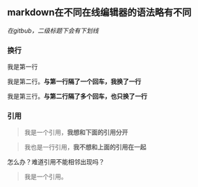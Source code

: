 ## markdown在不同在线编辑器的语法略有不同
*在gitbub，二级标题下会有下划线*
### 换行
我是第一行

我是第二行。**与第一行隔了一个回车，我换了一行**



我是第三行。**与第二行隔了多个回车，也只换了一行**

### 引用
> 我是一个引用，**我想和下面的引用分开**

> 我也是一行引用，**我不想和上面的引用在一起**

怎么办？难道引用不能相邻出现吗？

> 我是一个引用。

